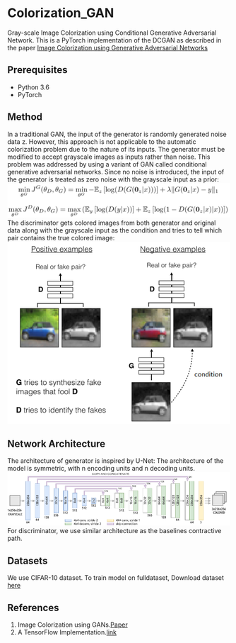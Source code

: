 # Colorization_GAN
Gray-scale Image Colorization using Conditional Generative Adversarial Network.
This is a PyTorch implementation of the DCGAN as described in the paper [Image Colorization using
Generative Adversarial Networks](https://arxiv.org/pdf/1803.05400.pdf)

## Prerequisites
* Python 3.6
* PyTorch
## Method
In a traditional GAN, the input of the generator is randomly generated noise data z. However, this approach is not applicable to the automatic colorization problem due to the nature of its inputs. The generator must be modified to accept grayscale images as inputs rather than noise. This problem was addressed by using a variant of GAN called conditional generative adversarial networks. Since no noise is introduced, the input of the generator is treated as zero noise with the grayscale input as a prior:
![alt text](https://github.com/kundank78/Colorization_GAN/blob/master/con_gan.png)
The discriminator gets colored images from both generator and original data along with the grayscale input as the condition and tries to tell which pair contains the true colored image:
![alt text](https://github.com/kundank78/Colorization_GAN/blob/master/cgan.png)

## Network Architecture
The architecture of generator is inspired by U-Net: The architecture of the model is symmetric, with n encoding units and n decoding units.
![alt text](https://github.com/kundank78/Colorization_GAN/blob/master/unet.png)
For discriminator, we use similar architecture as the baselines contractive path.
## Datasets
We use CIFAR-10 dataset. To train model on fulldataset, Download dataset [here](https://www.cs.toronto.edu/~kriz/cifar-10-python.tar.gz)
## References
1. Image Colorization using GANs.[Paper](https://arxiv.org/pdf/1803.05400.pdf)
2. A TensorFlow Implementation.[link](https://github.com/ImagingLab/Colorizing-with-GANs)
